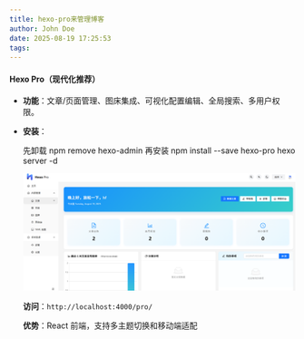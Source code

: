 ```yaml
---
title: hexo-pro来管理博客
author: John Doe
date: 2025-08-19 17:25:53
tags:
---
```

#### **Hexo Pro**（现代化推荐）

* **功能**：文章/页面管理、图床集成、可视化配置编辑、全局搜索、多用户权限。
* **安装**：

  先卸载 npm remove hexo-admin
  再安装
  npm install --save hexo-pro
  hexo server -d

  ![image_1755598095846.png](/images/image_1755598095846.png)

  **访问**：`http://localhost:4000/pro/`

  **优势**：React 前端，支持多主题切换和移动端适配
